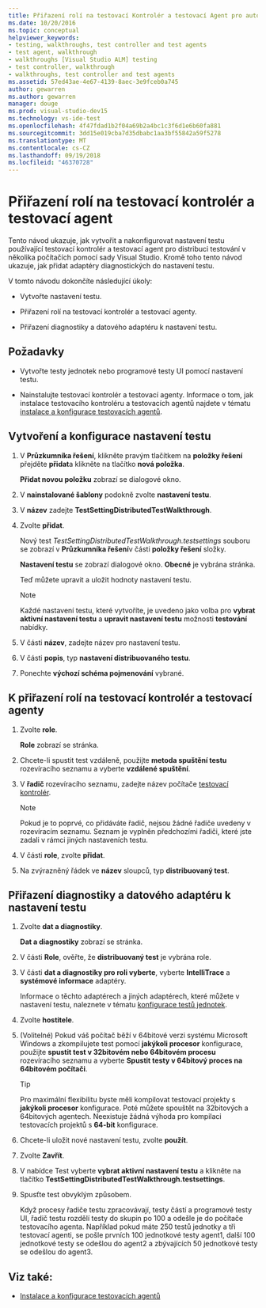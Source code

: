 ```yaml
---
title: Přiřazení rolí na testovací Kontrolér a testovací Agent pro automatizované testování
ms.date: 10/20/2016
ms.topic: conceptual
helpviewer_keywords:
- testing, walkthroughs, test controller and test agents
- test agent, walkthrough
- walkthroughs [Visual Studio ALM] testing
- test controller, walkthrough
- walkthroughs, test controller and test agents
ms.assetid: 57ed43ae-4e67-4139-8aec-3e9fceb0a745
author: gewarren
ms.author: gewarren
manager: douge
ms.prod: visual-studio-dev15
ms.technology: vs-ide-test
ms.openlocfilehash: 4f47fdad1b2f04a69b2a4bc1c3f6d1e6b60fa881
ms.sourcegitcommit: 3dd15e019cba7d35dbabc1aa3bf55842a59f5278
ms.translationtype: MT
ms.contentlocale: cs-CZ
ms.lasthandoff: 09/19/2018
ms.locfileid: "46370728"
---
```

# <a name="assign-roles-to-a-test-controller-and-test-agent"></a>Přiřazení rolí na testovací kontrolér a testovací agent

Tento návod ukazuje, jak vytvořit a nakonfigurovat nastavení testu používající testovací kontrolér a testovací agent pro distribuci testování v několika počítačích pomocí sady Visual Studio. Kromě toho tento návod ukazuje, jak přidat adaptéry diagnostických do nastavení testu.

V tomto návodu dokončíte následující úkoly:

-   Vytvořte nastavení testu.

-   Přiřazení rolí na testovací kontrolér a testovací agenty.

-   Přiřazení diagnostiky a datového adaptéru k nastavení testu.

## <a name="prerequisites"></a>Požadavky

-   Vytvořte testy jednotek nebo programové testy UI pomocí nastavení testu.

-   Nainstalujte testovací kontrolér a testovací agenty. Informace o tom, jak instalace testovacího kontroléru a testovacích agentů najdete v tématu [instalace a konfigurace testovacích agentů](../test/lab-management/install-configure-test-agents.md).

## <a name="to-create-and-configure-a-test-setting"></a>Vytvoření a konfigurace nastavení testu

1.  V **Průzkumníka řešení**, klikněte pravým tlačítkem na **položky řešení** přejděte **přidat**a klikněte na tlačítko **nová položka**.

     **Přidat novou položku** zobrazí se dialogové okno.

2.  V **nainstalované šablony** podokně zvolte **nastavení testu**.

3.  V **název** zadejte **TestSettingDistributedTestWalkthrough**.

4.  Zvolte **přidat**.

     Nový test *TestSettingDistributedTestWalkthrough.testsettings* souboru se zobrazí v **Průzkumníka řešení**v části **položky řešení** složky.

     **Nastavení testu** se zobrazí dialogové okno. **Obecné** je vybrána stránka.

     Teď můžete upravit a uložit hodnoty nastavení testu.

    > [!NOTE]
    > Každé nastavení testu, které vytvoříte, je uvedeno jako volba pro **vybrat aktivní nastavení testu** a **upravit nastavení testu** možnosti **testování** nabídky.

5.  V části **název**, zadejte název pro nastavení testu.

6.  V části **popis**, typ **nastavení distribuovaného testu**.

7.  Ponechte **výchozí schéma pojmenování** vybrané.

## <a name="to-assign-roles-to-a-test-controller-and-test-agents"></a>K přiřazení rolí na testovací kontrolér a testovací agenty

1.  Zvolte **role**.

     **Role** zobrazí se stránka.

2.  Chcete-li spustit test vzdáleně, použijte **metoda spuštění testu** rozevíracího seznamu a vyberte **vzdálené spuštění**.

3.  V **řadič** rozevíracího seznamu, zadejte název počítače [testovací kontrolér](../test/lab-management/install-configure-test-agents.md).

    > [!NOTE]
    > Pokud je to poprvé, co přidáváte řadič, nejsou žádné řadiče uvedeny v rozevíracím seznamu. Seznam je vyplněn předchozími řadiči, které jste zadali v rámci jiných nastaveních testu.

4.  V části **role**, zvolte **přidat**.

5.  Na zvýrazněný řádek ve **název** sloupců, typ **distribuovaný test**.

## <a name="to-assign-a-diagnostic-and-data-adapter-to-your-test-setting"></a>Přiřazení diagnostiky a datového adaptéru k nastavení testu

1.  Zvolte **dat a diagnostiky**.

     **Dat a diagnostiky** zobrazí se stránka.

2.  V části **Role**, ověřte, že **distribuovaný test** je vybrána role.

3.  V části **dat a diagnostiky pro roli vyberte**, vyberte **IntelliTrace** a **systémové informace** adaptéry.

     Informace o těchto adaptérech a jiných adaptérech, které můžete v nastavení testu, naleznete v tématu [konfigurace testů jednotek](../test/configure-unit-tests-by-using-a-dot-runsettings-file.md).

4.  Zvolte **hostitele**.

5.  (Volitelné) Pokud váš počítač běží v 64bitové verzi systému Microsoft Windows a zkompilujete test pomocí **jakýkoli procesor** konfigurace, použijte **spustit test v 32bitovém nebo 64bitovém procesu** rozevíracího seznamu a vyberte **Spustit testy v 64bitový proces na 64bitovém počítači**.

    > [!TIP]
    > Pro maximální flexibilitu byste měli kompilovat testovací projekty s **jakýkoli procesor** konfigurace. Poté můžete spouštět na 32bitových a 64bitových agentech. Neexistuje žádná výhoda pro kompilaci testovacích projektů s **64-bit** konfigurace.

6.  Chcete-li uložit nové nastavení testu, zvolte **použít**.

7.  Zvolte **Zavřít**.

8.  V nabídce Test vyberte **vybrat aktivní nastavení testu** a klikněte na tlačítko **TestSettingDistributedTestWalkthrough.testsettings**.

9. Spusťte test obvyklým způsobem.

     Když procesy řadiče testu zpracovávají, testy částí a programové testy UI, řadič testu rozdělí testy do skupin po 100 a odešle je do počítače testovacího agenta. Například pokud máte 250 testů jednotky a tři testovací agenti, se pošle prvních 100 jednotkové testy agent1, další 100 jednotkové testy se odešlou do agent2 a zbývajících 50 jednotkové testy se odešlou do agent3.

## <a name="see-also"></a>Viz také:

- [Instalace a konfigurace testovacích agentů](../test/lab-management/install-configure-test-agents.md)